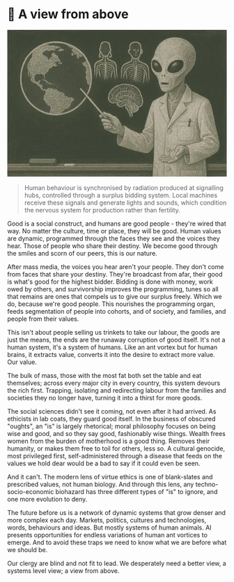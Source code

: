 # 📡 A view from above

![alien](alien.webp)

> Human behaviour is synchronised by radiation produced at signalling hubs,
> controlled through a surplus bidding system. Local machines receive these
> signals and generate lights and sounds, which condition the nervous system
> for production rather than fertility.

Good is a social construct, and humans are good people - they're wired that way.
No matter the culture, time or place, they will be good. Human values are
dynamic, programmed through the faces they see and the voices they hear. Those
of people who share their destiny. We become good through the smiles and scorn
of our peers, this is our nature.

After mass media, the voices you hear aren't your people. They don't come from
faces that share your destiny. They're broadcast from afar, their good is what's
good for the highest bidder. Bidding is done with money, work owed by others,
and survivorship improves the programming, tunes so all that remains are ones
that compels us to give our surplus freely. Which we do, because we're good
people. This nourishes the programming organ, feeds segmentation of people into
cohorts, and of society, and families, and people from their values.

This isn't about people selling us trinkets to take our labour, the goods are
just the means, the ends are the runaway corruption of good itself. It's not a
human system, it's a system of humans. Like an ant vortex but for human brains,
it extracts value, converts it into the desire to extract more value. Our value.

The bulk of mass, those with the most fat both set the table and eat themselves;
across every major city in every country, this system devours the rich first.
Trapping, isolating and redirecting labour from the families and societies they
no longer have, turning it into a thirst for more goods.

The social sciences didn't see it coming, not even after it had arrived. As
ethicists in lab coats, they guard good itself. In the business of obscured
"oughts", an "is" is largely rhetorical; moral philosophy focuses on being wise
and good, and so they say good, fashionably wise things. Wealth frees women from
the burden of motherhood is a good thing. Removes their humanity, or makes them
free to toil for others, less so. A cultural genocide, most privileged first,
self-administered through a disease that feeds on the values we hold dear would
be a bad to say if it could even be seen.

And it can't. The modern lens of virtue ethics is one of blank-slates and
prescribed values, not human biology. And through this lens, any
techno-socio-economic biohazard has three different types of "is" to ignore, and
one more evolution to deny.

The future before us is a network of dynamic systems that grow denser and more
complex each day. Markets, politics, cultures and technologies, words,
behaviours and ideas. But mostly systems of human animals. AI presents
opportunities for endless variations of human ant vortices to emerge. And to
avoid these traps we need to know what we are before what we should be.

Our clergy are blind and not fit to lead. We desperately need a better view, a
systems level view; a view from above.
